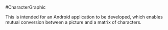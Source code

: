 #CharacterGraphic

This is intended for an Android application to be developed, which enables mutual conversion between a picture and a matrix of characters.